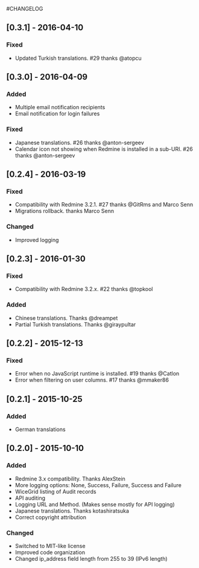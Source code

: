 #CHANGELOG

## [0.3.1] - 2016-04-10

### Fixed

- Updated Turkish translations. #29 thanks @atopcu

## [0.3.0] - 2016-04-09

### Added

- Multiple email notification recipients
- Email notification for login failures

### Fixed

- Japanese translations. #26 thanks @anton-sergeev
- Calendar icon not showing when Redmine is installed in a sub-URI. #26 thanks @anton-sergeev

## [0.2.4] - 2016-03-19

### Fixed

- Compatibility with Redmine 3.2.1. #27 thanks @GitRms and Marco Senn
- Migrations rollback. thanks Marco Senn

### Changed

- Improved logging

## [0.2.3] - 2016-01-30

### Fixed

- Compatibility with Redmine 3.2.x. #22 thanks @topkool

### Added

- Chinese translations. Thanks @dreampet
- Partial Turkish translations. Thanks @giraypultar

## [0.2.2] - 2015-12-13

### Fixed

- Error when no JavaScript runtime is installed. #19 thanks @Catlon
- Error when filtering on user columns. #17 thanks @mmaker86

## [0.2.1] - 2015-10-25

### Added

- German translations

## [0.2.0] - 2015-10-10

### Added

- Redmine 3.x compatibility. Thanks AlexStein
- More logging options: None, Success, Failure, Success and Failure
- WiceGrid listing of Audit records
- API auditing
- Logging URL and Method. (Makes sense mostly for API logging)
- Japanese translations. Thanks kotashiratsuka
- Correct copyright attribution

### Changed

- Switched to MIT-like license
- Improved code organization
- Changed ip_address field length from 255 to 39 (IPv6 length)